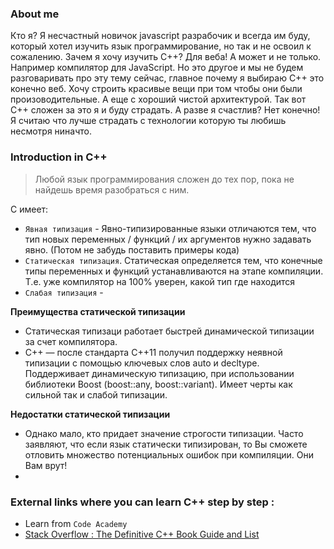 ### About me
Кто я? Я несчастный новичок javascript разрабочик и всегда им буду, который хотел изучить язык программирование, но так и не освоил к сожалению. Зачем я хочу изучить С++? Для веба! А может и не только. Например компилятор для JavaScript. Но это другое и мы не будем разговаривать про эту тему сейчас, главное почему я выбираю С++ это конечно веб. Хочу строить красивые вещи при том чтобы они были произоводительные. А еще с хороший чистой архитектурой. Так вот С++ сложен за это я и буду страдать. А разве я счастлив? Нет конечно! Я считаю что лучше страдать с технологии которую ты любишь несмотря ниначто.

### Introduction in C++
> Любой язык программирования сложен до тех пор, пока не найдешь время разобраться с ним.

С имеет:
* `Явная типизация` - Явно-типизированные языки отличаются тем, что тип новых переменных / функций / их аргументов нужно задавать явно. (Потом не забудь поставить примеры кода)
* `Статическая типизация`. Статическая определяется тем, что конечные типы переменных и функций устанавливаются на этапе компиляции. Т.е. уже компилятор на 100% уверен, какой тип где находится
* `Слабая типизация` - 

**Преимущества статической типизации**
* Статическая типизаци работает быстрей динамической типизации за счет компилятора.
* С++ — после стандарта C++11 получил поддержку неявной типизации с помощью ключевых слов auto и decltype. Поддерживает динамическую типизацию, при использовании библиотеки Boost (boost::any, boost::variant). Имеет черты как сильной так и слабой типизации.

**Недостатки статической типизации**
* Однако мало, кто придает значение строгости типизации. Часто заявляют, что если язык статически типизирован, то Вы сможете отловить множество потенциальных ошибок при компиляции. Они Вам врут!
* 

### External links where you can learn C++ step by step :
* Learn from `Code Academy`
* [Stack Overflow : The Definitive C++ Book Guide and List](https://stackoverflow.com/questions/388242/the-definitive-c-book-guide-and-list)


